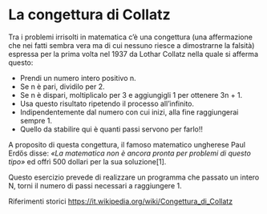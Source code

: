 # La congettura di Collatz

Tra i problemi irrisolti in matematica c’è una congettura (una affermazione che nei fatti sembra vera ma di cui nessuno riesce a dimostrarne la falsità) espressa per la prima volta nel 1937 da Lothar Collatz nella quale si afferma questo: 
- Prendi un numero intero positivo n. 
- Se n è pari, dividilo per 2. 
- Se n è dispari, moltiplicalo per 3 e aggiungigli 1 per ottenere 3n + 1. 
- Usa questo risultato ripetendo il processo all’infinito. 
- Indipendentemente dal numero con cui inizi, alla fine raggiungerai sempre 1.
- Quello da stabilire qui è quanti passi servono per farlo!!

A proposito di questa congettura, il famoso matematico ungherese Paul Erdős disse: *«La matematica non è ancora pronta per problemi di questo tipo»* ed offrì 500 dollari per la sua soluzione[1].

Questo esercizio prevede di realizzare un programma che passato un intero N, torni il numero di passi necessari a raggiungere 1.

Riferimenti storici
https://it.wikipedia.org/wiki/Congettura_di_Collatz
